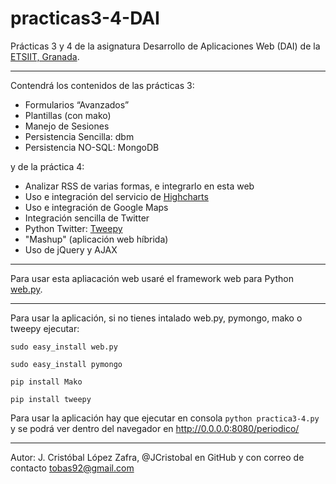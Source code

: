 practicas3-4-DAI
================

Prácticas 3 y 4 de la asignatura Desarrollo de Aplicaciones Web (DAI) de la [ETSIIT, Granada](http://etsiit.ugr.es/).

***

Contendrá los contenidos de las prácticas 3:

* Formularios “Avanzados”
* Plantillas (con mako)
* Manejo de Sesiones
* Persistencia Sencilla: dbm
* Persistencia NO-SQL: MongoDB

y de la práctica 4:

* Analizar RSS de varias formas, e integrarlo en esta web
* Uso e integración del servicio de [Highcharts](http://www.highcharts.com/)
* Uso e integración de Google Maps
* Integración sencilla de Twitter
* Python Twitter: [Tweepy](http://pythonhosted.org/tweepy/html/)
* "Mashup" (aplicación web híbrida)
* Uso de jQuery y AJAX

***

Para usar esta apliacación web usaré el framework web para Python [web.py](http://webpy.org/). 


***

Para usar la aplicación, si no tienes intalado web.py, pymongo, mako o tweepy ejecutar:

`sudo easy_install web.py`

`sudo easy_install pymongo`

`pip install Mako`

`pip install tweepy`


Para usar la aplicación  hay que ejecutar en consola `python practica3-4.py` y se podrá ver dentro del navegador en http://0.0.0.0:8080/periodico/

***

Autor:
J. Cristóbal López Zafra, @JCristobal en GitHub y con correo de contacto tobas92@gmail.com
